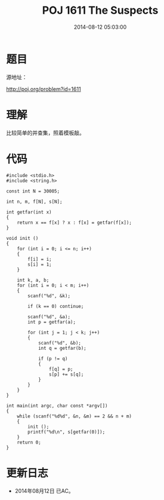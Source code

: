 ﻿---
layout: post
title: POJ 1611 The Suspects
date: 2014-08-12 05:03:00
categories: Exercise
toc: true
---
# 题目
源地址：

http://poj.org/problem?id=1611

# 理解
比较简单的并查集，照着模板敲。

<!-- more -->

# 代码

```
#include <stdio.h>
#include <string.h>

const int N = 30005;

int n, m, f[N], s[N];

int getfar(int x)
{
    return x == f[x] ? x : f[x] = getfar(f[x]);
}

void init ()
{
    for (int i = 0; i <= n; i++)
    {
        f[i] = i;
        s[i] = 1;
    }

    int k, a, b;
    for (int i = 0; i < m; i++)
    {
        scanf("%d", &k);

        if (k == 0) continue;

        scanf("%d", &a);
        int p = getfar(a);

        for (int j = 1; j < k; j++)
        {
            scanf("%d", &b);
            int q = getfar(b);

            if (p != q)
            {
                f[q] = p;
                s[p] += s[q];
            }
        }
    }
}

int main(int argc, char const *argv[])
{
    while (scanf("%d%d", &n, &m) == 2 && n + m)
    {
        init ();
        printf("%d\n", s[getfar(0)]);
    }
    return 0;
}

```

# 更新日志
- 2014年08月12日 已AC。